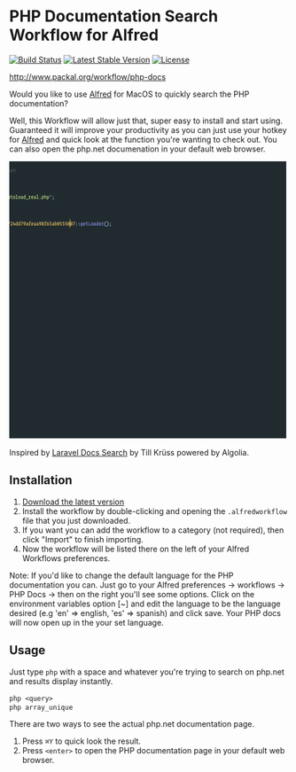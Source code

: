 # PHP Documentation Search Workflow for Alfred

[![Build Status](https://travis-ci.org/billrobclark/alfred-phpdoc-search.svg?branch=master)](https://travis-ci.org/billrobclark/alfred-phpdoc-search)
[![Latest Stable Version](https://poser.pugx.org/billrobclark/alfred-phpdoc-search/v/stable)](https://packagist.org/packages/billrobclark/alfred-phpdoc-search)
[![License](https://poser.pugx.org/billrobclark/alfred-phpdoc-search/license)](https://packagist.org/packages/billrobclark/alfred-phpdoc-search)

http://www.packal.org/workflow/php-docs

Would you like to use [Alfred](https://www.alfredapp.com/) for MacOS to quickly search the PHP documentation?

Well, this Workflow will allow just that, super easy to install and start using. Guaranteed it will improve
your productivity as you can just use your hotkey for [Alfred](https://www.alfredapp.com/) and quick look at the function you're wanting to check out.
You can also open the php.net documenation in your default web browser.

![Screenshot](workflow-action.gif)

Inspired by [Laravel Docs Search](https://github.com/tillkruss/alfred-laravel-docs) by Till Krüss powered by Algolia.

## Installation

1. [Download the latest version](https://github.com/billrobclark/alfred-phpdoc-search/releases/download/v1.2.0/PHP.Docs.alfredworkflow)
2. Install the workflow by double-clicking and opening the `.alfredworkflow` file that you just downloaded.
3. If you want you can add the workflow to a category (not required), then click "Import" to finish importing.
4. Now the workflow will be listed there on the left of your Alfred Workflows preferences.

Note: If you'd like to change the default language for the PHP documentation you can.
Just go to your Alfred preferences -> workflows -> PHP Docs -> then on the right you'll see some options.
Click on the environment variables option [~] and edit the language to be the
language desired (e.g 'en' => english, 'es' => spanish) and click save.
Your PHP docs will now open up in the your set language.

## Usage

Just type `php` with a space and whatever you're trying to search on php.net and results display instantly.

```
php <query>
php array_unique
```

There are two ways to see the actual php.net documentation page.

1. Press `⌘Y` to quick look the result.
2. Press `<enter>` to open the PHP documentation page in your default web browser.

